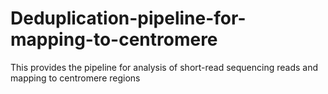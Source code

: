 # Deduplication-pipeline-for-mapping-to-centromere
This provides the pipeline for analysis of short-read sequencing reads and mapping to centromere regions

